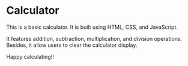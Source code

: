 # Calculator
This is a basic calculator. It is built using HTML, CSS, and JavaScript.

It features addition, subtraction, multiplication, and division operations. Besides, it allow users to clear the calculator display.

Happy calculating!!
